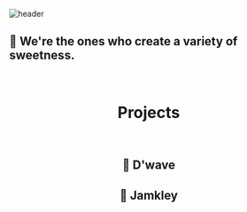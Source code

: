 ![header](https://capsule-render.vercel.app/api?type=transparent&color=auto&height=260&section=header&text=We-are-Jamkrafters&fontSize=90)

## 👋 We're the ones who create a variety of sweetness.

<br>

# <center>Projects</center>

<br>

## <center>🍇 D'wave</center>

## <center>🍍 Jamkley</center>
